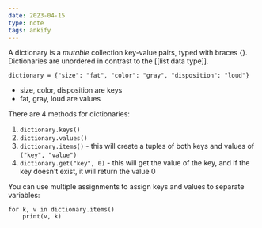 ```yaml
---
date: 2023-04-15
type: note
tags: ankify
---
```


A dictionary is a *mutable* collection key-value pairs, typed with braces {}. Dictionaries are unordered in contrast to the [[list data type]].

`dictionary = {"size": "fat", "color": "gray", "disposition": "loud"}`
- size, color, disposition are keys
- fat, gray, loud are values

There are 4 methods for dictionaries:
1. `dictionary.keys()`
2. `dictionary.values()`
3. `dictionary.items()` - this will create a tuples of both keys and values of `("key", "value")`
4. `dictionary.get("key", 0)` - this will get the value of the key, and if the key doesn't exist, it will return the value 0

You can use multiple assignments to assign keys and values to separate variables:

```
for k, v in dictionary.items()
	print(v, k)
```
